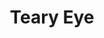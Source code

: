 ---
title: "Teary Eye"
image: "tearyeyes.png"
link: "https://www.instagram.com/p/CXOhCCAorxa/?utm_source=ig_web_copy_link"
year: 2024
content: Pencil sketch on paper.
---